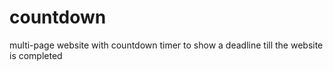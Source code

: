 # countdown

multi-page website with countdown timer to show a deadline till the website is completed
